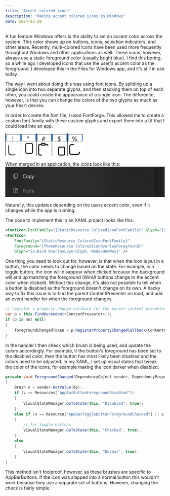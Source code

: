 ```yaml
---
title: "Accent colored icons"
description: "Making accent colored icons in Windows"
date: 2024-03-29
---
```


A fun feature Windows offers is the ability to set an accent color across the system. This color shows up on buttons, icons, selection indicators, and other areas. Recently, multi-colored icons have been used more frequently throughout Windows and other applications as well. These icons, however, always use a static foreground color (usually bright blue). I find this boring, so a while ago I developed icons that use the user's accent color as the foreground. I developed this in the Files for Windows app, and it's still in use today.

The way I went about doing this was using font icons. By splitting up a single icon into two separate glyphs, and then stacking them on top of each other, you could create the appearance of a single icon. The difference, however, is that you can change the colors of the two glyphs as much as your heart desires. 

In order to create the font file, I used FontForge. This allowed me to create a custom font family with these custom glyphs and export them into a ttf that I could load into an app.

![Screenshot of split icons](/assets/images/posts/03-21-24-142107.png)

When merged in an application, the icons look like this:
![Screenshot of icons merged](/assets/images/posts/03-21-24-142504.png)

Naturally, this updates depending on the users accent color, even if it changes while the app is running. 

The code to implement this in an XAML project looks like this. 
```xml
<FontIcon FontFamily="{StaticResource ColoredIconFontFamily}" Glyph="{x:Bind BaseLayerGlyph, Mode=OneWay}" />
<FontIcon
    FontFamily="{StaticResource ColoredIconFontFamily}"
    Foreground="{ThemeResource ColoredIconOverlayForeground}"
    Glyph="{x:Bind OverlayLayerGlyph, Mode=OneWay}" />
```

One thing you need to look out for, however, is that when the icon is put in a button, the color needs to change based on the state. For example, in a toggle button, the icon will disappear when clicked because the background will end up matching the foreground (WinUI buttons change to the accent color when clicked). Without this change, it's also not possible to tell when a button is disabled as the foreground doesn't change on its own. A hacky way to fix this issue is to find the parent ContentPresenter on load, and add an event handler for when the foreground changes.

```cs
// register a property change callback for the parent content presenter's foreground to allow reacting to button state changes, eg disabled
var p = this.FindAscendant<ContentPresenter>();
if (p is not null)
{
    foregroundChangedToken = p.RegisterPropertyChangedCallback(ContentPresenter.ForegroundProperty, ForegroundChanged);
}
```

In the handler I then check which brush is being used, and update the colors accordingly. For example, if the button's foreground has been set to the disabled color, then the button has most likely been disabled and the colors need to be adjusted. In my XAML, I set up visual states that tweak the color of the icons, for example making the icon darker when disabled.


```cs
private void ForegroundChanged(DependencyObject sender, DependencyProperty dp)
{
    Brush v = sender.GetValue(dp);
    if (v == Resources["AppBarButtonForegroundDisabled"])
    {
        VisualStateManager.GoToState(this, "Disabled", true);
    }
    else if (v == Resource["AppBarToggleButtonForegroundChecked"] || v == Resources["AppBarToggleButtonForegroundCheckedPressed"])
    {
        // for toggle buttons
        VisualStateManager.GoToState(this, "Checked", true);
    }
    else
    {
        VisualStateManager.GoToState(this, "Normal", true);
    }
}
```

This method isn't foolproof, however, as these brushes are specific to AppBarButtons. If the icon was slapped into a normal button this wouldn't work because they use a separate set of buttons. However, changing the check is fairly simple.